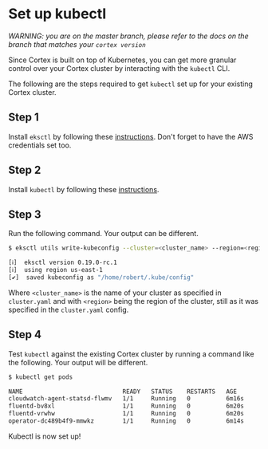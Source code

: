 # Set up kubectl

_WARNING: you are on the master branch, please refer to the docs on the branch that matches your `cortex version`_

Since Cortex is built on top of Kubernetes, you can get more granular control over your Cortex cluster by interacting with the `kubectl` CLI.

The following are the steps required to get `kubectl` set up for your existing Cortex cluster.

## Step 1

Install `eksctl` by following these [instructions](https://eksctl.io/introduction/#installation). Don't forget to have the AWS credentials set too.

## Step 2

Install `kubectl` by following these [instructions](https://kubernetes.io/docs/tasks/tools/install-kubectl/).

## Step 3

Run the following command. Your output can be different.

```bash
$ eksctl utils write-kubeconfig --cluster=<cluster_name> --region=<region>

[ℹ]  eksctl version 0.19.0-rc.1
[ℹ]  using region us-east-1
[✔]  saved kubeconfig as "/home/robert/.kube/config"
```

Where `<cluster_name>` is the name of your cluster as specified in `cluster.yaml` and with `<region>` being the region of the cluster, still as it was specified in the `cluster.yaml` config.

## Step 4

Test `kubectl` against the existing Cortex cluster by running a command like the following. Your output will be different.

```bash
$ kubectl get pods

NAME                            READY   STATUS    RESTARTS   AGE
cloudwatch-agent-statsd-flwmv   1/1     Running   0          6m16s
fluentd-bv8xl                   1/1     Running   0          6m20s
fluentd-vrwhw                   1/1     Running   0          6m20s
operator-dc489b4f9-mmwkz        1/1     Running   0          6m14s
```

Kubectl is now set up!
